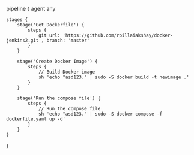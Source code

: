 pipeline {
    agent any

    stages {
        stage('Get Dockerfile') {
            steps {
                git url: 'https://github.com/rpillaiakshay/docker-jenkins2.git', branch: 'master'
            }
        }

        stage('Create Docker Image') {
            steps {
                // Build Docker image
                sh 'echo "asd123." | sudo -S docker build -t newimage .'
            }
        }
        
        stage('Run the compose file') {
            steps {
                // Run the compose file
                sh 'echo "asd123." | sudo -S docker compose -f dockerfile.yaml up -d'
            }
        }
    }
}

